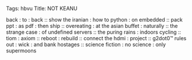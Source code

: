 Tags: hbvu
Title: NOT KEANU
  
back : to : back :: show the iranian : how to python : on embedded :: pack ppt : as pdf : then ship :: overeating : at the asian buffet : naturally :: the strange case : of undefined servers :: the puring rains : indoors cycling :: tiom : axiom :: reboot : rebuild :: connect the hdmi : project :: g2dot0™ rules out : wick : and bank hostages :: science fiction : no science : only supermoons